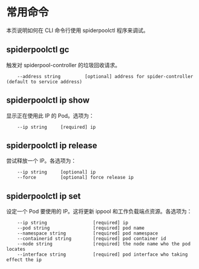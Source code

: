 # 常用命令

本页说明如何在 CLI 命令行使用 spiderpoolctl 程序来调试。

## spiderpoolctl gc

触发对 spiderpool-controller 的垃圾回收请求。

```shell
    --address string         [optional] address for spider-controller (default to service address)
```

## spiderpoolctl ip show

显示正在使用此 IP 的 Pod。选项为：

```shell
    --ip string     [required] ip
```

## spiderpoolctl ip release

尝试释放一个 IP。各选项为：

```shell
    --ip string     [optional] ip
    --force         [optional] force release ip
```

## spiderpoolctl ip set

设定一个 Pod 要使用的 IP。这将更新 ippool 和工作负载端点资源。各选项为：

```shell
    --ip string                 [required] ip
    --pod string                [required] pod name
    --namespace string          [required] pod namespace
    --containerid string        [required] pod container id
    --node string               [required] the node name who the pod locates
    --interface string          [required] pod interface who taking effect the ip
```
